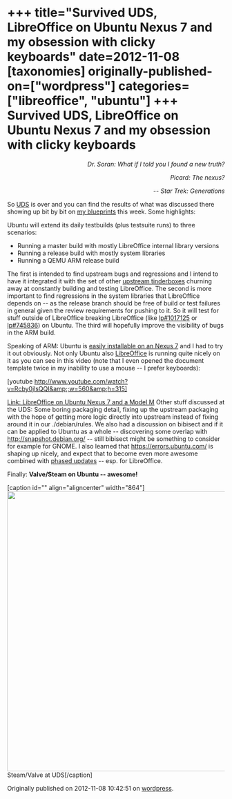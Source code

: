+++
title="Survived UDS, LibreOffice on Ubuntu Nexus 7 and my obsession with clicky keyboards"
date=2012-11-08
[taxonomies]
originally-published-on=["wordpress"]
categories=["libreoffice", "ubuntu"]
+++
Survived UDS, LibreOffice on Ubuntu Nexus 7 and my obsession with clicky keyboards
==================================================================================

<p style="text-align:right;"><em><em>Dr. Soran: What if I told you I found a new truth?</em></em></p>
<p style="text-align:right;"><em>Picard: The nexus?</em></p>
<p style="text-align:right;"><em>-- Star Trek: Generations</em></p>
<p style="text-align:left;">So <a href="http://uds.ubuntu.com/">UDS</a> is over and you can find the results of what was discussed there showing up bit by bit on <a href="https://blueprints.launchpad.net/~bjoern-michaelsen">my blueprints</a> this week. Some highlights:</p>
<p style="text-align:left;">Ubuntu will extend its daily testbuilds (plus testsuite runs) to three scenarios:</p>

<ul>
	<li>Running a master build with mostly LibreOffice internal library versions</li>
	<li>Running a release build with mostly system libraries</li>
	<li>Running a QEMU ARM release build</li>
</ul>
The first is intended to find upstream bugs and regressions and I intend to have it integrated it with the set of other <a href="http://tinderbox.libreoffice.org/MASTER/status.html">upstream tinderboxes</a> churning away at constantly building and testing LibreOffice. The second is more important to find regressions in the system libraries that LibreOffice depends on -- as the release branch should be free of build or test failures in general given the review requirements for pushing to it. So it will test for stuff outside of LibreOffice breaking LibreOffice (like <a href="https://bugs.launchpad.net/ubuntu/+bug/1017125">lp#1017125</a> or <a href="https://bugs.launchpad.net/ubuntu/+bug/745836">lp#745836</a>) on Ubuntu. The third will hopefully improve the visibility of bugs in the ARM build.

Speaking of ARM: Ubuntu is <a href="https://wiki.ubuntu.com/Nexus7/Installation">easily installable on an Nexus 7</a> and I had to try it out obviously. Not only Ubuntu also <a href="https://www.libreoffice.org/">LibreOffice</a> is running quite nicely on it as you can see in this video (note that I even opened the document template twice in my inability to use a mouse -- I prefer keyboards):

[youtube http://www.youtube.com/watch?v=Rcby0jlsQQI&amp;;w=560&amp;h=315]

<a title="Link: LibreOffice on Ubuntu Nexus 7 and a Model M" href="http://www.youtube.com/watch?feature=player_embedded&amp;v=Rcby0jlsQQI">Link: LibreOffice on Ubuntu Nexus 7 and a Model M</a>
Other stuff discussed at the UDS: Some boring packaging detail, fixing up the upstream packaging with the hope of getting more logic directly into upstream instead of fixing around it in our ./debian/rules. We also had a discussion on bibisect and if it can be applied to Ubuntu as a whole -- discovering some overlap with <a href="http://snapshot.debian.org/">http://snapshot.debian.org/</a> -- still bibisect might be something to consider for example for GNOME.
I also learned that <a href="https://errors.ubuntu.com/">https://errors.ubuntu.com/</a> is shaping up nicely, and expect that to become even more awesome combined with <a href="https://wiki.ubuntu.com/PhasedUpdates">phased updates</a> -- esp. for LibreOffice.

Finally: <strong>Valve/Steam on Ubuntu -- awesome!</strong>

[caption id="" align="aligncenter" width="864"]<img title="Steam/Valve on Ubuntu" alt="" src="https://lh3.googleusercontent.com/-svMSo1fjdBY/UI6G0skuHnI/AAAAAAAAAg4/JhJE_69PqXA/s864/20121029_141544.jpg" height="648" width="864" /> Steam/Valve at UDS[/caption]

Originally published on 2012-11-08 10:42:51 on [wordpress](https://skyfromme.wordpress.com/2012/11/08/survived-uds-libreoffice-on-ubuntu-nexus-7-and-my-obsession-with-clicky-keyboards/).
